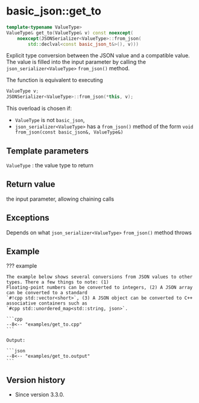 # basic_json::get_to

```cpp
template<typename ValueType>
ValueType& get_to(ValueType& v) const noexcept(
    noexcept(JSONSerializer<ValueType>::from_json(
        std::declval<const basic_json_t&>(), v)))
```

Explicit type conversion between the JSON value and a compatible value. The value is filled into the input parameter by
calling the `json_serializer<ValueType>` `from_json()` method.

The function is equivalent to executing
```cpp
ValueType v;
JSONSerializer<ValueType>::from_json(*this, v);
```

This overload is chosen if:

- `ValueType` is not `basic_json`,
- `json_serializer<ValueType>` has a `from_json()` method of the form `void from_json(const basic_json&, ValueType&)`

## Template parameters

`ValueType`
:   the value type to return

## Return value

the input parameter, allowing chaining calls

## Exceptions

Depends on what `json_serializer<ValueType>` `from_json()` method throws

## Example

??? example

    The example below shows several conversions from JSON values to other types. There a few things to note: (1)
    Floating-point numbers can be converted to integers, (2) A JSON array can be converted to a standard
    `#!cpp std::vector<short>`, (3) A JSON object can be converted to C++ associative containers such as
    `#cpp std::unordered_map<std::string, json>`.
        
    ```cpp
    --8<-- "examples/get_to.cpp"
    ```
    
    Output:
    
    ```json
    --8<-- "examples/get_to.output"
    ```

## Version history

- Since version 3.3.0.
